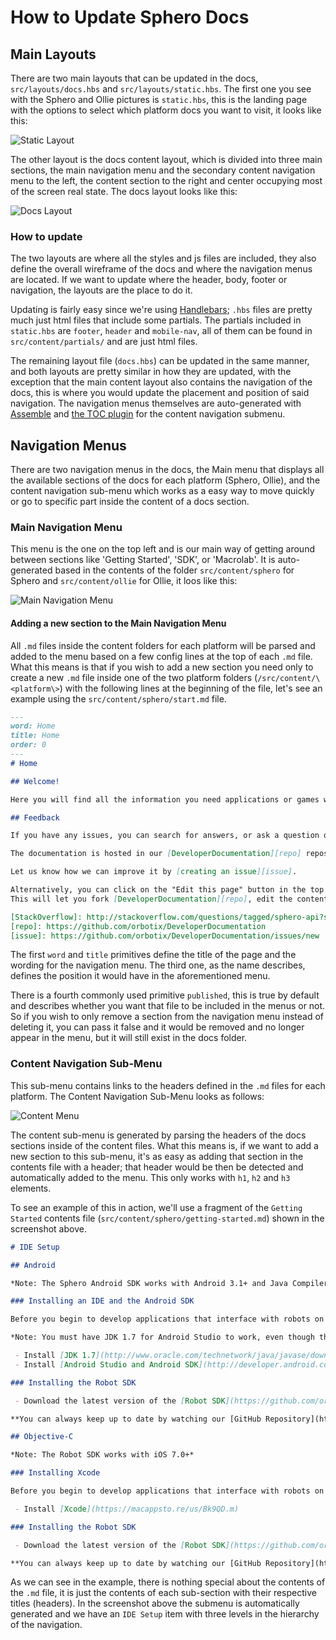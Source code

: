 # How to Update Sphero Docs

## Main Layouts

There are two main layouts that can be updated in the docs, `src/layouts/docs.hbs` and `src/layouts/static.hbs`.
The first one you see with the Sphero and Ollie pictures is `static.hbs`, this is the landing page with the options
to select which platform docs you want to visit, it looks like this:

![Static Layout](src/assets/images/static.hbs.png?raw=true "Static Layout")

The other layout is the docs content layout, which is divided into three main sections, the main
navigation menu and the secondary content navigation menu to the left, the content section to
the right and center occupying most of the screen real state. The docs layout looks like this:

![Docs Layout](src/assets/images/docs.hbs.png?raw=true "Docs Layout")

### How to update

The two layouts are where all the styles and js files are included, they also define the overall wireframe
of the docs and where the navigation menus are located. If we want to update where the header, body, footer
or navigation, the layouts are the place to do it.

Updating is fairly easy since we're using [Handlebars](https://github.com/wycats/handlebars.js/); `.hbs` files are pretty much just html files that include some partials. The partials included in `static.hbs` are `footer`, `header` and `mobile-nav`,
all of them can be found in `src/content/partials/` and are just html files.

The remaining layout file (`docs.hbs`) can be updated in the same manner, and both layouts are pretty similar
in how they are updated, with the exception that the main content layout also contains the navigation of the
docs, this is where you would update the placement and position of said navigation. The navigation menus themselves are
auto-generated with [Assemble](http://assemble.io/) and [the TOC plugin](https://github.com/assemble/assemble-contrib-toc) for the content navigation submenu.

## Navigation Menus

There are two navigation menus in the docs, the Main menu that displays all the available sections of the docs
for each platform (Sphero, Ollie), and the content navigation sub-menu which works as a easy way to move quickly
or go to specific part inside the content of a docs section.

### Main Navigation Menu

This menu is the one on the top left and is our main way of getting around between sections like 'Getting Started', 'SDK',
or 'Macrolab'. It is auto-generated based in the contents of the folder `src/content/sphero` for Sphero and `src/content/ollie` for Ollie, it loos like this:

![Main Navigation Menu](src/assets/images/main-menu.png?raw=true "Main Navigation Menu")

#### Adding a new section to the Main Navigation Menu

All `.md` files inside the content folders for each platform will be parsed and added to the menu based on a few
config lines at the top of each `.md` file. What this means is that if you wish to add a new section you need only
to create a new `.md` file inside one of the two platform folders (`/src/content/\<platform\>`) with the following
lines at the beginning of the file, let's see an example using the `src/content/sphero/start.md` file.

```markdown
---
word: Home
title: Home
order: 0
---
# Home

## Welcome!

Here you will find all the information you need applications or games with Sphero.

## Feedback

If you have any issues, you can search for answers, or ask a question on [StackOverflow][].

The documentation is hosted in our [DeveloperDocumentation][repo] repository.

Let us know how we can improve it by [creating an issue][issue].

Alternatively, you can click on the "Edit this page" button in the top right corner.
This will let you fork [DeveloperDocumentation][repo], edit the content, and submit a pull request.

[StackOverflow]: http://stackoverflow.com/questions/tagged/sphero-api?sort=newest
[repo]: https://github.com/orbotix/DeveloperDocumentation
[issue]: https://github.com/orbotix/DeveloperDocumentation/issues/new
```

The first `word` and `title` primitives define the title of the page and the wording for the navigation menu.
The third one, as the name describes, defines the position it would have in the aforementioned menu.

There is a fourth commonly used primitive `published`, this is true by default and describes whether you want that file
to be included in the menus or not. So if you wish to only remove a section from the navigation menu instead of deleting it,
you can pass it false and it would be removed and no longer appear in the menu, but it will still exist in the docs folder.

### Content Navigation Sub-Menu

This sub-menu contains links to the headers defined in the `.md` files for each platform. The Content Navigation
Sub-Menu looks as follows:

![Content Menu](src/assets/images/content-menu.png?raw=true "Content Navigation Menu")

The content sub-menu is generated by parsing the headers of the docs sections inside of the content files.
What this means is, if we want to add a new section to this sub-menu, it's as easy as adding that section in
the contents file with a header; that header would be then be detected and automatically added to the menu.
This only works with `h1`, `h2` and `h3` elements.

To see an example of this in action, we'll use a fragment of the `Getting Started` contents file
(`src/content/sphero/getting-started.md`) shown in the screenshot above.

```markdown
# IDE Setup

## Android

*Note: The Sphero Android SDK works with Android 3.1+ and Java Compiler Level 6.0(1.6)+*

### Installing an IDE and the Android SDK

Before you begin to develop applications that interface with robots on Android, you will need to install the Android developer tools and an IDE. In this guide we will use Android Studio since Eclipse is no longer supported for Android development. There are many other well written Android IDEs out there and these configuration steps are most often still applicable.

*Note: You must have JDK 1.7 for Android Studio to work, even though the Robot SDK supports down to 1.6*

 - Install [JDK 1.7](http://www.oracle.com/technetwork/java/javase/downloads/jdk7-downloads-1880260.html)
 - Install [Android Studio and Android SDK](http://developer.android.com/sdk/index.html)

### Installing the Robot SDK

 - Download the latest version of the [Robot SDK](https://github.com/orbotix/Sphero-Android-SDK/zipball/master)

**You can always keep up to date by watching our [GitHub Repository](https://github.com/orbotix/Sphero-Android-SDK)**

## Objective-C

*Note: The Robot SDK works with iOS 7.0+*

### Installing Xcode

Before you begin to develop applications that interface with robots on iOS, you will need to install Xcode. As of writing this, there are no other supported IDEs for iOS developement.

 - Install [Xcode](https://macappsto.re/us/Bk9QD.m)

### Installing the Robot SDK

 - Download the latest version of the [Robot SDK](https://github.com/orbotix/Sphero-iOS-SDK/zipball/master)

**You can always keep up to date by watching our [GitHub Repository](https://github.com/orbotix/Sphero-iOS-SDK)**
```

As we can see in the example, there is nothing special about the contents of the `.md` file, it is just the contents
of each sub-section with their respective titles (headers). In the screenshot above the submenu is automatically generated
and we have an `IDE Setup` item with three levels in the hierarchy of the navigation.
